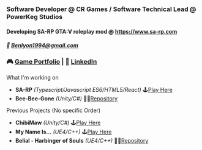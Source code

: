 ### Software Developer @ CR Games / Software Technical Lead @ PowerKeg Studios
#### Developing SA-RP GTA:V roleplay mod @ https://www.sa-rp.com

##### 💬 Benlyon1994@gmail.com
### 🎮 [Game Portfolio](https://karner.itch.io/) | 👔 [LinkedIn](https://www.linkedin.com/in/blyon94/) 

[](https://github.com/BKarner#self-learning)What I'm working on
- **SA-RP** *(Typescript/Javascript ES6/HTML5/React)* 🕹[Play Here](https://www.sa-rp.com)
- **Bee-Bee-Gone** *(Unity/C#)* 👨‍💻[Repository](https://github.com/BKarner/Bee-Bee-Gone)

[](https://github.com/BKarner#project-manifest)Previous Projects (No specific Order)
- **ChibiMaw** *(Unity/C#)* 🕹[Play Here](https://karner.itch.io/chibimaw)
- **My Name Is...** *(UE4/C++)* 🕹[Play Here](https://el-fideo-rubio.itch.io/my-name-is)
- **Belial - Harbinger of Souls** *(UE4/C++)* 👨‍💻[Repository](https://github.com/BKarner/Belial-Harbinger-of-Souls)
